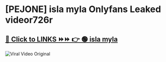 
 # [PEJONE] isla myla Onlyfans Leaked videor726r

## <h2><a href="https://clipsfans.com/isla_myla&ref=git">🔗 Click to LINKS ⏩⏩ 👉 🟢 isla myla </a></h2>

<a href="https://clipsfans.com/isla_myla&ref=git" rel="nofollow" data-target="animated-image.originalLink"><img src="https://i.ibb.co.com/xMMVF88/686577567.gif" alt="Viral Video Original" style="max-width: 100%; display: inline-block;" data-target="animated-image.originalImage"></a>

